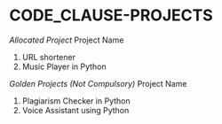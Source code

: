 # CODE_CLAUSE-PROJECTS

_Allocated Project_
  Project Name
1. URL shortener
2. Music Player in Python
   
_Golden Projects (Not Compulsory)_
     Project Name
1. Plagiarism Checker in Python
2. Voice Assistant using Python
